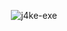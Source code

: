 <p align="center"><img src="https://github-readme-stats.vercel.app/api/top-langs?username=j4ke-exe&show_icons=true&theme=github_dark_dimmed&hide_border=false&cache_seconds=1&locale=en&layout=compact" alt="j4ke-exe" /></p>
